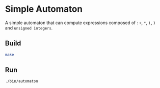 # Simple Automaton

A simple automaton that can compute expressions composed of : `+`, `*`, `(`, `)` and `unsigned integers`.

## Build

```sh
make
```

## Run

```sh
./bin/automaton
```
